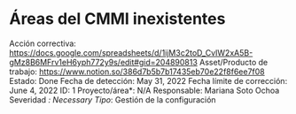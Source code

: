 # Áreas del CMMI inexistentes

Acción correctiva: https://docs.google.com/spreadsheets/d/1ijM3c2toD_CvIW2xA5B-gMz8B6MFrv1eH6yph772y9s/edit#gid=204890813
Asset/Producto de trabajo: https://www.notion.so/386d7b5b7b17435eb70e22f8f6ee7f08 
Estado: Done
Fecha de detección: May 31, 2022
Fecha límite de corrección: June 4, 2022
ID: 1
Proyecto/área*: N/A
Responsable: Mariana Soto Ochoa
Severidad *: Necessary
Tipo*: Gestión de la configuración